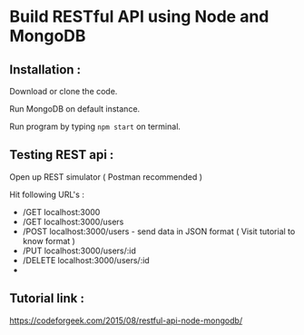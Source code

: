 # Build RESTful API using Node and MongoDB

## Installation : 

Download or clone the code.

Run MongoDB on default instance.

Run program by typing ```npm start``` on terminal.

## Testing REST api : 

Open up REST simulator ( Postman recommended )

Hit following URL's : 

- /GET localhost:3000
- /GET localhost:3000/users
- /POST localhost:3000/users - send data in JSON format ( Visit tutorial to know format )
- /PUT localhost:3000/users/:id
- /DELETE localhost:3000/users/:id
- 
## Tutorial link : 

https://codeforgeek.com/2015/08/restful-api-node-mongodb/



